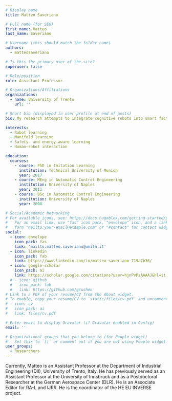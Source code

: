 ```yaml
---
# Display name
title: Matteo Saveriano

# Full name (for SEO)
first_name: Matteo
last_name: Saveriano

# Username (this should match the folder name)
authors:
  - matteosaveriano

# Is this the primary user of the site?
superuser: false

# Role/position
role: Assistant Professor

# Organizations/Affiliations
organizations:
  - name: University of Trento
    url: ''

# Short bio (displayed in user profile at end of posts)
bio: My research attempts to integrate cognitive robots into smart factories and social environments through the embodiment of AI solutions, inspired by the human behavior, into robotic devices.

interests:
  - Robot learning
  - Manifold learning
  - Safety- and energy-aware learning
  - Human–robot interaction

education:
  courses:
    - course: PhD in Imitation Learning
      institution: Technical University of Munich
      year: 2017
    - course: MEng in Automatic Control Engineering
      institution: University of Naples
      year: 2011
    - course: BSc in Automatic Control Engineering
      institution: University of Naples
      year: 2008

# Social/Academic Networking
# For available icons, see: https://docs.hugoblox.com/getting-started/page-builder/#icons
#   For an email link, use "fas" icon pack, "envelope" icon, and a link in the
#   form "mailto:your-email@example.com" or "#contact" for contact widget.
social:
  - icon: envelope
    icon_pack: fas
    link: 'mailto:matteo.saveriano@unitn.it'
  - icon: linkedin
    icon_pack: fab
    link: https://www.linkedin.com/in/matteo-saveriano-719a7b36/
  - icon: google-scholar
    icon_pack: ai
    link: https://scholar.google.com/citations?user=hjnPvPsAAAAJ&hl=it
  # - icon: github
  #   icon_pack: fab
  #   link: https://github.com/gcushen
# Link to a PDF of your resume/CV from the About widget.
# To enable, copy your resume/CV to `static/files/cv.pdf` and uncomment the lines below.
# - icon: cv
#   icon_pack: ai
#   link: files/cv.pdf

# Enter email to display Gravatar (if Gravatar enabled in Config)
email: ''

# Organizational groups that you belong to (for People widget)
#   Set this to `[]` or comment out if you are not using People widget.
user_groups:
  - Researchers
---
```


Currently, Matteo is an Assistant Professor at the Department of Industrial Engineering (DII), University of Trento, Italy. He has previously served as an Assistant Professor at the University of Innsbruck and as a Postdoctoral Researcher at the German Aerospace Center (DLR). He is an Associate Editor for RA-L and IJRR. He is the coordinator of the HE EU INVERSE project.

